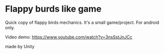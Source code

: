 # Flappy burds like game

Quick copy of flappy birds mechanics. It's a small game/project. For android only.

Video demo:
https://www.youtube.com/watch?v=3nsSstJnJCc

made by Unity
